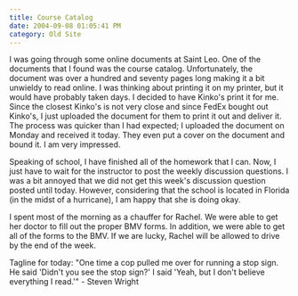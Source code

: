 ```yaml
---
title: Course Catalog
date: 2004-09-08 01:05:41 PM
category: Old Site
---
```


I was going through some online documents at Saint Leo. One of the documents that I found was the course catalog. Unfortunately, the document was over a hundred and seventy pages long making it a bit unwieldy to read online. I was thinking about printing it on my printer, but it would have probably taken days. I decided to have Kinko's print it for me. Since the closest Kinko's is not very close and since FedEx bought out Kinko's, I just uploaded the document for them to print it out and deliver it. The process was quicker than I had expected; I uploaded the document on Monday and received it today. They even put a cover on the document and bound it. I am very impressed.

Speaking of school, I have finished all of the homework that I can. Now, I just have to wait for the instructor to post the weekly discussion questions. I was a bit annoyed that we did not get this week's discussion question posted until today. However, considering that the school is located in Florida (in the midst of a hurricane), I am happy that she is doing okay.

I spent most of the morning as a chauffer for Rachel. We were able to get her doctor to fill out the proper BMV forms. In addition, we were able to get all of the forms to the BMV. If we are lucky, Rachel will be allowed to drive by the end of the week.

Tagline for today: "One time a cop pulled me over for running a stop sign. He said 'Didn't you see the stop sign?' I said 'Yeah, but I don't believe everything I read.'" - Steven Wright
